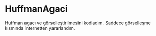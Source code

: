# HuffmanAgaci
Huffman agacı ve görselleştirilmesini kodladım. Saddece görselleşme kısmında internetten yararlandım.

